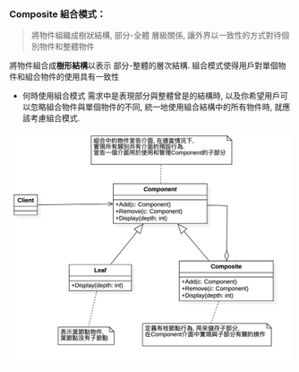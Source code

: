 ### Composite 組合模式： 
> 將物件組織成樹狀結構, 部分-全體 層級關係, 讓外界以一致性的方式對待個別物件和整體物件

將物件組合成**樹形結構**以表示 部分-整體的層次結構. 組合模式使得用戶對單個物件和組合物件的使用具有一致性

* 何時使用組合模式
需求中是表現部分與整體曾是的結構時, 以及你希望用戶可以忽略組合物件與單個物件的不同, 統一地使用組合結構中的所有物件時, 就應該考慮組合模式.

![UML](https://github.com/kimi0230/DesignPatternGolang/blob/master/UML/Composite.png?raw=true)